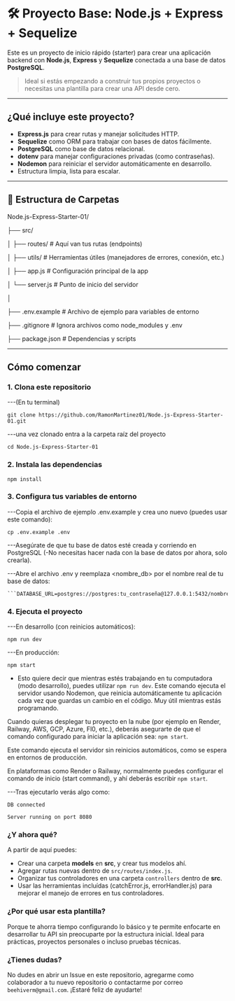 # 🛠️ Proyecto Base: Node.js + Express + Sequelize
 
Este es un proyecto de inicio rápido (starter) para crear una aplicación backend con **Node.js**, **Express** y **Sequelize** conectada a una base de datos **PostgreSQL**.

> Ideal si estás empezando a construir tus propios proyectos o necesitas una plantilla para crear una API desde cero.

---

## ¿Qué incluye este proyecto?

-  **Express.js** para crear rutas y manejar solicitudes HTTP.
-  **Sequelize** como ORM para trabajar con bases de datos fácilmente.
-  **PostgreSQL** como base de datos relacional.
-  **dotenv** para manejar configuraciones privadas (como contraseñas).
-  **Nodemon** para reiniciar el servidor automáticamente en desarrollo.
-  Estructura limpia, lista para escalar.

---

## 📂 Estructura de Carpetas

Node.js-Express-Starter-01/

├── src/

│    ├── routes/   # Aquí van tus rutas (endpoints)

│    ├── utils/    # Herramientas útiles (manejadores de errores, conexión, etc.)

│    ├── app.js    # Configuración principal de la app

│    └── server.js # Punto de inicio del servidor

│

├── .env.example # Archivo de ejemplo para variables de entorno 

├── .gitignore   # Ignora archivos como node_modules y .env

├── package.json # Dependencias y scripts


---

## Cómo comenzar

### 1. Clona este repositorio

---(En tu terminal)

```git clone https://github.com/RamonMartinez01/Node.js-Express-Starter-01.git```

---una vez clonado entra a la carpeta raíz del proyecto

```cd Node.js-Express-Starter-01```

### 2. Instala las dependencias
  ```npm install```

### 3. Configura tus variables de entorno
---Copia el archivo de ejemplo .env.example y crea uno nuevo (puedes usar este comando):
 
  ```cp .env.example .env```

---Asegúrate de que tu base de datos esté creada y corriendo en PostgreSQL (-No necesitas hacer nada con la base de datos por ahora, solo crearla).

---Abre el archivo .env y reemplaza <nombre_db> por el nombre real de tu base de datos:

    ```DATABASE_URL=postgres://postgres:tu_contraseña@127.0.0.1:5432/nombre_real_de_tu_db```

### 4. Ejecuta el proyecto
---En desarrollo (con reinicios automáticos):

  ```npm run dev```

---En producción:

  ```npm start```
  
* Esto quiere decir que mientras estés trabajando en tu computadora (modo desarrollo), 
puedes utilizar ```npm run dev```.
Este comando ejecuta el servidor usando Nodemon, que reinicia automáticamente tu aplicación cada vez que guardas un cambio en el código. Muy útil mientras estás programando.

Cuando quieras desplegar tu proyecto en la nube (por ejemplo en Render, Railway, AWS, GCP, Azure, Fl0, etc.), deberás asegurarte de que el comando configurado para iniciar la aplicación sea: ```npm start```.

Este comando ejecuta el servidor sin reinicios automáticos, como se espera en entornos de producción.

En plataformas como Render o Railway, normalmente puedes configurar el comando de inicio (start command), y ahí deberás escribir ```npm start```.

---Tras ejecutarlo verás algo como:

```DB connected```

```Server running on port 8080```


### ¿Y ahora qué?

A partir de aquí puedes:

* Crear una carpeta **models** en **src**, y crear tus modelos ahí.
* Agregar rutas nuevas dentro de ```src/routes/index.js```.
* Organizar tus controladores en una carpeta ```controllers``` dentro de **src**.
* Usar las herramientas incluídas (catchError.js, errorHandler.js) para mejorar el manejo de errores en tus controladores.

### ¿Por qué usar esta plantilla?

Porque te ahorra tiempo configurando lo básico y te permite enfocarte en desarrollar tu API sin preocuparte por la estructura inicial.
Ideal para prácticas, proyectos personales o incluso pruebas técnicas.

### ¿Tienes dudas?

No dudes en abrir un Issue en este repositorio, agregarme como colaborador a tu nuevo repositorio o contactarme por correo ```beehiverm@gmail.com```.
¡Estaré feliz de ayudarte!
